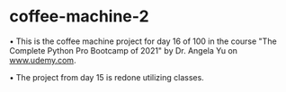 # coffee-machine-2
• This is the coffee machine project for day 16 of 100 in the course "The Complete Python Pro Bootcamp of 2021" by Dr. Angela Yu on www.udemy.com.

• The project from day 15 is redone utilizing classes.
